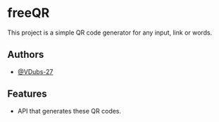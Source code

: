 
# freeQR

This project is a simple QR code generator for any input, link or words.


## Authors

- [@VDubs-27](https://www.github.com/VDubs-27)


## Features

- API that generates these QR codes.

